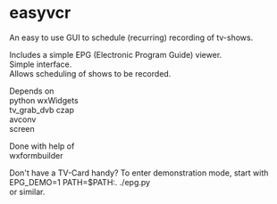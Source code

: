 easyvcr
=======

An easy to use GUI to schedule (recurring) recording of tv-shows.

Includes a simple EPG (Electronic Program Guide) viewer.  
Simple interface.  
Allows scheduling of shows to be recorded.

Depends on  
python wxWidgets  
tv_grab_dvb czap  
avconv  
screen

Done with help of  
wxformbuilder

Don't have a TV-Card handy? To enter demonstration mode, start with  
EPG_DEMO=1 PATH=$PATH:. ./epg.py  
or similar.
